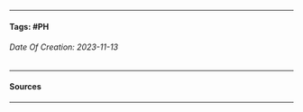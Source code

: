 __________________________________________________________________________
#### **Tags:** #PH
###### *Date Of Creation: 2023-11-13*
__________________________________________________________________________


#### Sources
__________________________________________________________________________
